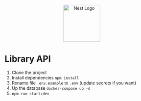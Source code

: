 <p align="center">
  <a href="http://nestjs.com/" target="blank"><img src="https://nestjs.com/img/logo-small.svg" width="120" alt="Nest Logo" /></a>
</p>

# Library API

1. Clone the project
2. Install dependencies ```npm install```
3. Rename file ```.env.example``` to ```.env``` (update secrets if you want)
3. Up the database ```docker-compose up -d```
6. ```npm run start:dev```